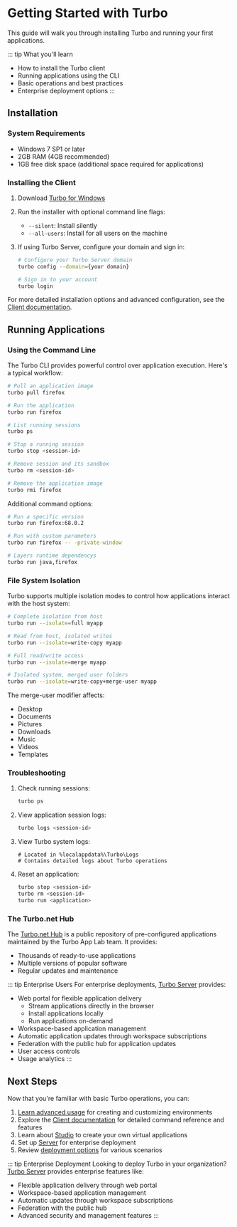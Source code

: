 # Getting Started with Turbo

This guide will walk you through installing Turbo and running your first applications.

::: tip What you'll learn
- How to install the Turbo client
- Running applications using the CLI
- Basic operations and best practices
- Enterprise deployment options
:::

## Installation

### System Requirements
- Windows 7 SP1 or later
- 2GB RAM (4GB recommended)
- 1GB free disk space (additional space required for applications)

### Installing the Client

1. Download [Turbo for Windows](https://turbo.net/download)
2. Run the installer with optional command line flags:
   - `--silent`: Install silently
   - `--all-users`: Install for all users on the machine

3. If using Turbo Server, configure your domain and sign in:
   ```bash
   # Configure your Turbo Server domain
   turbo config --domain={your domain}
   
   # Sign in to your account
   turbo login
   ```

For more detailed installation options and advanced configuration, see the [Client documentation](/client/).

## Running Applications

### Using the Command Line

The Turbo CLI provides powerful control over application execution. Here's a typical workflow:

```bash
# Pull an application image
turbo pull firefox

# Run the application
turbo run firefox

# List running sessions
turbo ps

# Stop a running session
turbo stop <session-id>

# Remove session and its sandbox
turbo rm <session-id>

# Remove the application image
turbo rmi firefox
```

Additional command options:
```bash
# Run a specific version
turbo run firefox:68.0.2

# Run with custom parameters
turbo run firefox -- -private-window

# Layers runtime dependencys
turbo run java,firefox
```

### File System Isolation

Turbo supports multiple isolation modes to control how applications interact with the host system:

```bash
# Complete isolation from host
turbo run --isolate=full myapp

# Read from host, isolated writes
turbo run --isolate=write-copy myapp

# Full read/write access
turbo run --isolate=merge myapp

# Isolated system, merged user folders
turbo run --isolate=write-copy+merge-user myapp
```

The merge-user modifier affects:
- Desktop
- Documents
- Pictures
- Downloads
- Music
- Videos
- Templates

### Troubleshooting
1. Check running sessions:
   ```bash
   turbo ps
   ```

2. View application session logs:
   ```bash
   turbo logs <session-id>
   ```

3. View Turbo system logs:
   ```
   # Located in %localappdata%\Turbo\Logs
   # Contains detailed logs about Turbo operations
   ```

4. Reset an application:
   ```bash
   turbo stop <session-id>
   turbo rm <session-id>
   turbo run <application>
   ```

### The Turbo.net Hub

The [Turbo.net Hub](https://hub.turbo.net) is a public repository of pre-configured applications maintained by the Turbo App Lab team. It provides:
- Thousands of ready-to-use applications
- Multiple versions of popular software
- Regular updates and maintenance

::: tip Enterprise Users
For enterprise deployments, [Turbo Server](/server/) provides:
- Web portal for flexible application delivery
  - Stream applications directly in the browser
  - Install applications locally
  - Run applications on-demand
- Workspace-based application management
- Automatic application updates through workspace subscriptions
- Federation with the public hub for application updates
- User access controls
- Usage analytics
:::

## Next Steps

Now that you're familiar with basic Turbo operations, you can:

1. [Learn advanced usage](advanced.md) for creating and customizing environments
2. Explore the [Client documentation](/client/) for detailed command reference and features
3. Learn about [Studio](/studio/) to create your own virtual applications
4. Set up [Server](/server/) for enterprise deployment
5. Review [deployment options](/deploying/) for various scenarios

::: tip Enterprise Deployment
Looking to deploy Turbo in your organization? [Turbo Server](/server/) provides enterprise features like:
- Flexible application delivery through web portal
- Workspace-based application management
- Automatic updates through workspace subscriptions
- Federation with the public hub
- Advanced security and management features
:::

